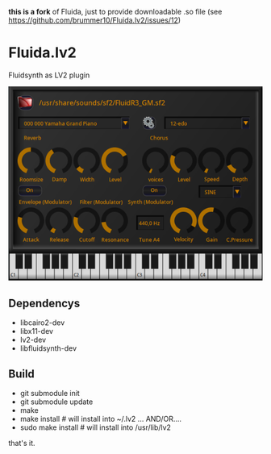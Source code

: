 **this is a fork** of Fluida, just to provide downloadable .so file (see https://github.com/brummer10/Fluida.lv2/issues/12)

# Fluida.lv2

Fluidsynth as LV2 plugin 

![Fluida](https://raw.githubusercontent.com/brummer10/Fluida.lv2/master/Fluida.png)


## Dependencys

- libcairo2-dev
- libx11-dev
- lv2-dev
- libfluidsynth-dev


## Build
- git submodule init
- git submodule update
- make
- make install # will install into ~/.lv2 ... AND/OR....
- sudo make install # will install into /usr/lib/lv2

that's it.
